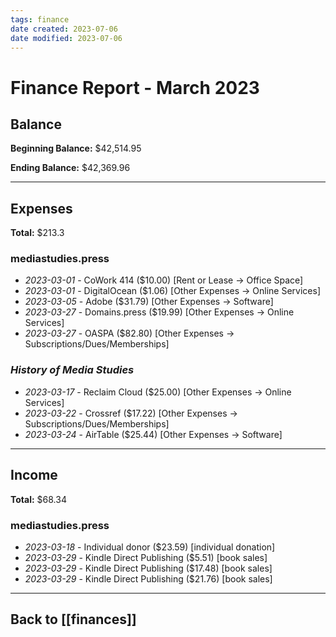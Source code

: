 ```yaml
---
tags: finance
date created: 2023-07-06
date modified: 2023-07-06
---
```


# Finance Report - March 2023

## Balance

**Beginning Balance:** $42,514.95

**Ending Balance:** $42,369.96

***

## Expenses

**Total:** $213.3

### mediastudies.press

* *2023-03-01* - CoWork 414 ($10.00) [Rent or Lease -> Office Space]
* *2023-03-01* - DigitalOcean ($1.06) [Other Expenses -> Online Services]
* *2023-03-05* - Adobe ($31.79) [Other Expenses -> Software]
* *2023-03-27* - Domains.press ($19.99) [Other Expenses -> Online Services]
* *2023-03-27* - OASPA ($82.80) [Other Expenses -> Subscriptions/Dues/Memberships]

### *History of Media Studies*

* *2023-03-17* - Reclaim Cloud ($25.00) [Other Expenses -> Online Services]
* *2023-03-22* - Crossref ($17.22) [Other Expenses -> Subscriptions/Dues/Memberships]
* *2023-03-24* - AirTable ($25.44) [Other Expenses -> Software]

****

## Income

**Total:** $68.34

### mediastudies.press

* *2023-03-18* - Individual donor ($23.59) [individual donation]
* *2023-03-29* - Kindle Direct Publishing ($5.51) [book sales]
* *2023-03-29* - Kindle Direct Publishing ($17.48) [book sales]
* *2023-03-29* - Kindle Direct Publishing ($21.76) [book sales]

***

## Back to [[finances]]
